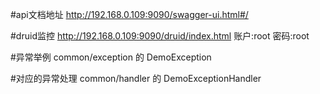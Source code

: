 #api文档地址
http://192.168.0.109:9090/swagger-ui.html#/


#druid监控
http://192.168.0.109:9090/druid/index.html
账户:root
密码:root

#异常举例
common/exception   的  DemoException

#对应的异常处理
common/handler 的 DemoExceptionHandler


